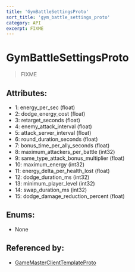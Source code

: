 ```yaml
---
title: 'GymBattleSettingsProto'
sort_title: 'gym_battle_settings_proto'
category: API
excerpt: FIXME
---
```


# GymBattleSettingsProto

> FIXME

## Attributes:

- 1: energy_per_sec (float)
- 2: dodge_energy_cost (float)
- 3: retarget_seconds (float)
- 4: enemy_attack_interval (float)
- 5: attack_server_interval (float)
- 6: round_duration_seconds (float)
- 7: bonus_time_per_ally_seconds (float)
- 8: maximum_attackers_per_battle (int32)
- 9: same_type_attack_bonus_multiplier (float)
- 10: maximum_energy (int32)
- 11: energy_delta_per_health_lost (float)
- 12: dodge_duration_ms (int32)
- 13: minimum_player_level (int32)
- 14: swap_duration_ms (int32)
- 15: dodge_damage_reduction_percent (float)

## Enums:

- None

## Referenced by:

- [GameMasterClientTemplateProto](../GameMasterClientTemplateProto/)
